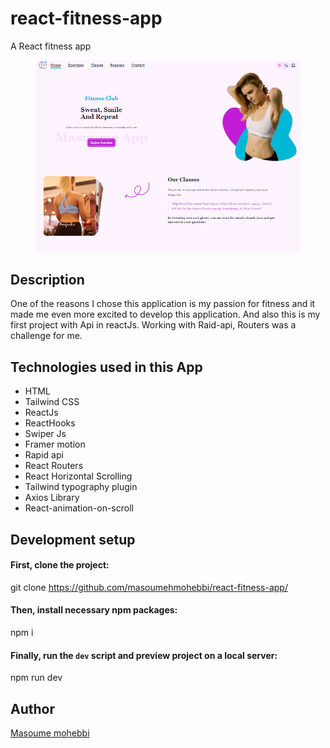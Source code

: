 # react-fitness-app
A React fitness app 
<figure>
  <img src="https://github.com/masoumehmohebbi/react-fitness-app/blob/main/react-fitness-app.PNG"/>
</figure>

## Description
One of the reasons I chose this application is my passion for fitness and it made me even more excited to develop this application.
And also this is my first project with Api in reactJs. Working with Raid-api, Routers was a challenge for me.

## Technologies used in this App

<ul>
  <li>HTML</li>
  <li>Tailwind CSS</li>
  <li>ReactJs</li>
  <li>ReactHooks</li>
  <li>Swiper Js</li>
  <li>Framer motion</li>
  <li>Rapid api</li>
  <li>React Routers</li>
  <li>React Horizontal Scrolling</li>
  <li>Tailwind typography plugin</li>
  <li>Axios Library</li>
  <li>React-animation-on-scroll</li>
</ul>

## Development setup

#### First, clone the project:
git clone https://github.com/masoumehmohebbi/react-fitness-app/

#### Then, install necessary npm packages:
npm i

#### Finally, run the `dev` script and preview project on a local server:
npm run dev

## Author
<a href="https://www.linkedin.com/in/masoume-mohebbi-838058227">Masoume mohebbi</a>
